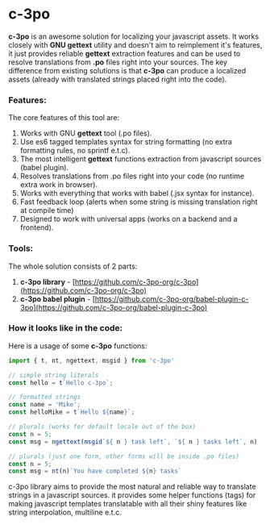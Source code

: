 # c-3po

**c-3po** is an awesome solution for localizing your javascript assets. It works closely with **GNU gettext** utility and doesn't aim to reimplement it's features, it just provides reliable **gettext** extraction features and can be used to resolve translations from **.po** files right into your sources. The key difference from existing solutions is that **c-3po** can produce a localized assets \(already with translated strings placed right into the code\).

### Features:

The core features of this tool are:

1. Works with GNU **gettext** tool \(.po files\).
2. Use es6 tagged templates syntax for string formatting \(no extra formatting rules, no sprintf e.t.c\).
3. The most intelligent **gettext** functions extraction from javascript sources \(babel plugin\).
4. Resolves translations from .po files right into your code \(no runtime extra work in browser\).
5. Works with everything that works with babel \(.jsx syntax for instance\).
6. Fast feedback loop \(alerts when some string is missing translation right at compile time\)
7. Designed to work with universal apps \(works on a backend and a frontend\).

### Tools:

The whole solution consists of 2 parts:

1. **c-3po library** - [https://github.com/c-3po-org/c-3po](https://github.com/c-3po-org/c-3po)
2. **c-3po babel plugin** - [https://github.com/c-3po-org/babel-plugin-c-3po](https://github.com/c-3po-org/babel-plugin-c-3po)

### How it looks like in the code:

Here is a usage of some **c-3po** functions:

```js
import { t, nt, ngettext, msgid } from 'c-3po'

// simple string literals
const hello = t`Hello c-3po`;

// formatted strings
const name = 'Mike';
const helloMike = t`Hello ${name}`;

// plurals (works for default locale out of the box)
const n = 5;
const msg = ngettext(msgid`${ n } task left`, `${ n } tasks left`, n)

// plurals (just one form, other forms will be inside .po files)
const n = 5;
const msg = nt(n)`You have completed ${n} tasks`
```

c-3po library aims to provide the most natural and reliable way to translate strings in a javascript sources. it provides some helper functions \(tags\) for making javascript templates translatable with all their shiny features like string interpolation, multiline e.t.c.

